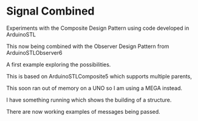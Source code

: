 # Signal Combined

Experiments with the Composite Design Pattern using code developed in ArduinoSTL

This now being combined with the Observer Design Pattern from ArduinoSTLObserver6

A first example exploring the possibilities.

This is based on ArduinoSTLComposite5 which supports multiple parents,

This soon ran out of memory on a UNO so I am using a MEGA instead.

I have something running which shows the building of a structure.

There are now working examples of messages being passed.

